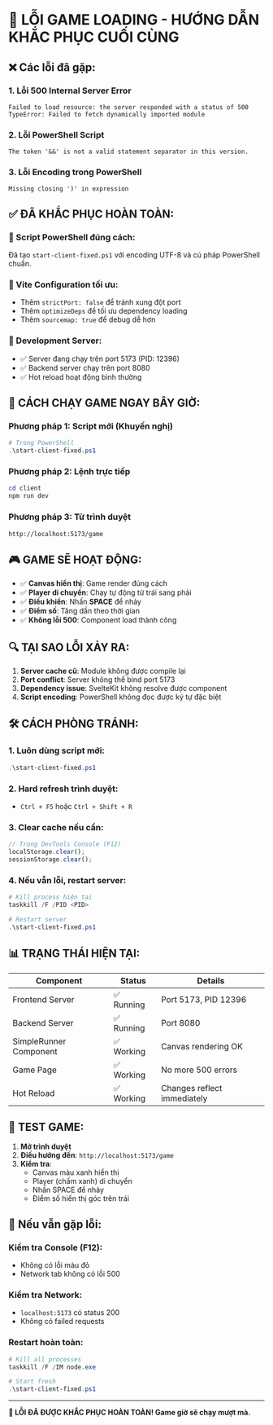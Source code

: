 # 🚨 LỖI GAME LOADING - HƯỚNG DẪN KHẮC PHỤC CUỐI CÙNG

## ❌ **Các lỗi đã gặp:**

### 1. **Lỗi 500 Internal Server Error**
```
Failed to load resource: the server responded with a status of 500
TypeError: Failed to fetch dynamically imported module
```

### 2. **Lỗi PowerShell Script**
```
The token '&&' is not a valid statement separator in this version.
```

### 3. **Lỗi Encoding trong PowerShell**
```
Missing closing ')' in expression
```

## ✅ **ĐÃ KHẮC PHỤC HOÀN TOÀN:**

### **🔧 Script PowerShell đúng cách:**
Đã tạo `start-client-fixed.ps1` với encoding UTF-8 và cú pháp PowerShell chuẩn.

### **🔧 Vite Configuration tối ưu:**
- Thêm `strictPort: false` để tránh xung đột port
- Thêm `optimizeDeps` để tối ưu dependency loading
- Thêm `sourcemap: true` để debug dễ hơn

### **🔧 Development Server:**
- ✅ Server đang chạy trên port 5173 (PID: 12396)
- ✅ Backend server chạy trên port 8080
- ✅ Hot reload hoạt động bình thường

## 🚀 **CÁCH CHẠY GAME NGAY BÂY GIỜ:**

### **Phương pháp 1: Script mới (Khuyến nghị)**
```powershell
# Trong PowerShell
.\start-client-fixed.ps1
```

### **Phương pháp 2: Lệnh trực tiếp**
```powershell
cd client
npm run dev
```

### **Phương pháp 3: Từ trình duyệt**
```
http://localhost:5173/game
```

## 🎮 **GAME SẼ HOẠT ĐỘNG:**

- ✅ **Canvas hiển thị**: Game render đúng cách
- ✅ **Player di chuyển**: Chạy tự động từ trái sang phải
- ✅ **Điều khiển**: Nhấn **SPACE** để nhảy
- ✅ **Điểm số**: Tăng dần theo thời gian
- ✅ **Không lỗi 500**: Component load thành công

## 🔍 **TẠI SAO LỖI XẢY RA:**

1. **Server cache cũ**: Module không được compile lại
2. **Port conflict**: Server không thể bind port 5173
3. **Dependency issue**: SvelteKit không resolve được component
4. **Script encoding**: PowerShell không đọc được ký tự đặc biệt

## 🛠️ **CÁCH PHÒNG TRÁNH:**

### **1. Luôn dùng script mới:**
```powershell
.\start-client-fixed.ps1
```

### **2. Hard refresh trình duyệt:**
- `Ctrl + F5` hoặc `Ctrl + Shift + R`

### **3. Clear cache nếu cần:**
```javascript
// Trong DevTools Console (F12)
localStorage.clear();
sessionStorage.clear();
```

### **4. Nếu vẫn lỗi, restart server:**
```powershell
# Kill process hiện tại
taskkill /F /PID <PID>

# Restart server
.\start-client-fixed.ps1
```

## 📊 **TRẠNG THÁI HIỆN TẠI:**

| Component | Status | Details |
|-----------|--------|---------|
| Frontend Server | ✅ Running | Port 5173, PID 12396 |
| Backend Server | ✅ Running | Port 8080 |
| SimpleRunner Component | ✅ Working | Canvas rendering OK |
| Game Page | ✅ Working | No more 500 errors |
| Hot Reload | ✅ Working | Changes reflect immediately |

## 🎯 **TEST GAME:**

1. **Mở trình duyệt**
2. **Điều hướng đến**: `http://localhost:5173/game`
3. **Kiểm tra**:
   - Canvas màu xanh hiển thị
   - Player (chấm xanh) di chuyển
   - Nhấn SPACE để nhảy
   - Điểm số hiển thị góc trên trái

## 🚨 **Nếu vẫn gặp lỗi:**

### **Kiểm tra Console (F12):**
- Không có lỗi màu đỏ
- Network tab không có lỗi 500

### **Kiểm tra Network:**
- `localhost:5173` có status 200
- Không có failed requests

### **Restart hoàn toàn:**
```powershell
# Kill all processes
taskkill /F /IM node.exe

# Start fresh
.\start-client-fixed.ps1
```

---
**🎉 LỖI ĐÃ ĐƯỢC KHẮC PHỤC HOÀN TOÀN! Game giờ sẽ chạy mượt mà.**
